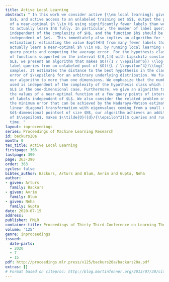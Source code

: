 ```yaml
---
title: Active Local Learning
abstract: " In this work we consider active {\\em local learning}: given a query point
  $x$, and active access to an unlabeled training set $S$, output the prediction $h(x)$
  of a near-optimal $h \\in H$ using significantly fewer labels than would be needed
  to actually learn $h$ fully. In particular, the number of label queries should be
  independent of the complexity of $H$, and the function $h$ should be well-defined,
  independent of $x$.  This immediately also implies an algorithm for {\\em distance
  estimation}: estimating the value $opt(H)$ from many fewer labels than needed to
  actually learn a near-optimal $h \\in H$, by running local learning on a few random
  query points and computing the average error. For the hypothesis class consisting
  of functions supported on the interval $[0,1]$ with Lipschitz constant bounded by
  $L$, we present an algorithm that makes $O(({1 / \\epsilon^6}) \\log(1/\\epsilon))$
  label queries from an unlabeled pool of $O(({L / \\epsilon^4})\\log(1/\\epsilon))$
  samples. It estimates the distance to the best hypothesis in the class to an additive
  error of $\\epsilon$ for an arbitrary underlying distribution. We further generalize
  our algorithm to more than one dimensions. We emphasize that the number of labels
  used is independent of the complexity of the hypothesis class which is linear in
  $L$ in the one-dimensional case. Furthermore, we give an algorithm to locally estimate
  the values of a near-optimal function at a few query points of interest with number
  of labels independent of $L$. We also consider the related problem of approximating
  the minimum error that can be achieved by the Nadaraya-Watson estimator under a
  linear diagonal transformation with eigenvalues coming from a small range. For a
  $d$-dimensional pointset of size $N$, our algorithm achieves an additive approximation
  of $\\epsilon$, makes $\\tilde{O}({d}/{\\epsilon^2})$ queries and runs in $\\tilde{O}({d^2}/{\\epsilon^{d+4}}+{dN}/{\\epsilon^2})$
  time. "
layout: inproceedings
series: Proceedings of Machine Learning Research
id: backurs20a
month: 0
tex_title: Active Local Learning
firstpage: 363
lastpage: 390
page: 363-390
order: 363
cycles: false
bibtex_author: Backurs, Arturs and Blum, Avrim and Gupta, Neha
author:
- given: Arturs
  family: Backurs
- given: Avrim
  family: Blum
- given: Neha
  family: Gupta
date: 2020-07-15
address: 
publisher: PMLR
container-title: Proceedings of Thirty Third Conference on Learning Theory
volume: '125'
genre: inproceedings
issued:
  date-parts:
  - 2020
  - 7
  - 15
pdf: http://proceedings.mlr.press/v125/backurs20a/backurs20a.pdf
extras: []
# Format based on citeproc: http://blog.martinfenner.org/2013/07/30/citeproc-yaml-for-bibliographies/
---
```


